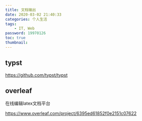 ```yaml
---
title: 文档输出
date: 2020-03-02 21:40:33
categories: 个人生活
tags:
    - IT, Web
password: 19970126
toc: true
thumbnail: 
---
```


## typst



https://github.com/typst/typst



## overleaf

在线编辑latex文档平台

https://www.overleaf.com/project/6395ed61852f0e2151c07622
